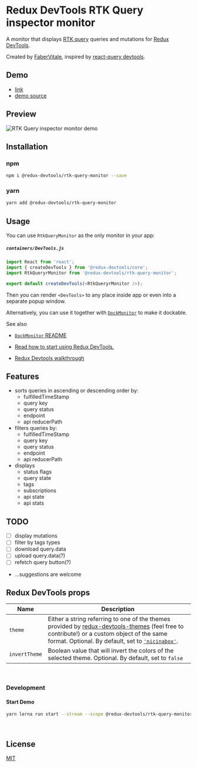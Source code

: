 # Redux DevTools RTK Query inspector monitor

A monitor that displays [RTK query](https://redux-toolkit.js.org/rtk-query/overview) queries and mutations for [Redux DevTools](https://github.com/gaearon/redux-devtools).

Created by [FaberVitale](https://github.com/FaberVitale), inspired by [react-query devtools](https://github.com/tannerlinsley/react-query/tree/master/devtools).

## Demo

- [link](https://rtk-query-monitor-demo.netlify.app/)
- [demo source](https://github.com/FaberVitale/redux-devtools/tree/feat/rtk-query-monitor/packages/redux-devtools-rtk-query-monitor/demo)

## Preview

![RTK Query inspector monitor demo](./monitor-demo.gif)

## Installation

### npm

```bash
npm i @redux-devtools/rtk-query-monitor --save
```

### yarn

```bash
yarn add @redux-devtools/rtk-query-monitor
```

## Usage

You can use `RtkQueryMonitor` as the only monitor in your app:

##### `containers/DevTools.js`

```ts
import React from 'react';
import { createDevTools } from '@redux-devtools/core';
import RtkQueryrMonitor from '@redux-devtools/rtk-query-monitor';

export default createDevTools(<RtkQueryrMonitor />);
```

Then you can render `<DevTools>` to any place inside app or even into a separate popup window.

Alternatively, you can use it together with [`DockMonitor`](https://github.com/reduxjs/redux-devtools/tree/master/packages/redux-devtools-dock-monitor) to make it dockable.

See also

- [`DockMonitor` README](https://github.com/reduxjs/redux-devtools/tree/master/packages/redux-devtools-dock-monitor)

- [Read how to start using Redux DevTools.](https://github.com/reduxjs/redux-devtools)

- [Redux Devtools walkthrough](https://github.com/reduxjs/redux-devtools/tree/master/docs/Walkthrough.md)

## Features

- sorts queries in ascending or descending order by:
  - fulfilledTimeStamp
  - query key
  - query status
  - endpoint
  - api reducerPath
- filters queries by:
  - fulfilledTimeStamp
  - query key
  - query status
  - endpoint
  - api reducerPath
- displays
  - status flags
  - query state
  - tags
  - subscriptions
  - api state
  - api stats

## TODO

- [ ] display mutations
- [ ] filter by tags types
- [ ] download query.data
- [ ] upload query.data(?)
- [ ] refetch query button(?)
- ...suggestions are welcome

## Redux DevTools props

| Name          | Description                                                                                                                                                                                                                                                                                                                         |
| ------------- | ----------------------------------------------------------------------------------------------------------------------------------------------------------------------------------------------------------------------------------------------------------------------------------------------------------------------------------- |
| `theme`       | Either a string referring to one of the themes provided by [redux-devtools-themes](https://github.com/gaearon/redux-devtools-themes) (feel free to contribute!) or a custom object of the same format. Optional. By default, set to [`'nicinabox'`](https://github.com/gaearon/redux-devtools-themes/blob/master/src/nicinabox.js). |
| `invertTheme` | Boolean value that will invert the colors of the selected theme. Optional. By default, set to `false`                                                                                                                                                                                                                               |

<br/>

### Development

#### Start Demo

```bash
yarn lerna run start --stream --scope @redux-devtools/rtk-query-monitor
```

<br/>

## License

[MIT](./LICENSE.md)
